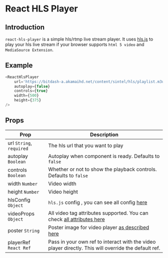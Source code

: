 # React HLS Player

## Introduction

`react-hls-player` is a simple hls/rtmp live stream player.
It uses [hls.js](https://github.com/video-dev/hls.js) to play your hls live stream if your browser supports `html 5 video` and `MediaSource Extension`.

## Example

```javascript
<ReactHlsPlayer
    url='https://bitdash-a.akamaihd.net/content/sintel/hls/playlist.m3u8'
    autoplay={false}
    controls={true}
    width={500}
    height={375}
/>
```
## Props

Prop | Description
------------ | -------------
url `String`, `required` | The hls url that you want to play
autoplay `Boolean` | Autoplay when component is ready. Defaults to `false`
controls `Boolean` | Whether or not to show the playback controls. Defaults to `false`
width `Number` | Video width
height `Number` | Video height
hlsConfig `Object` | `hls.js` config , you can see all config [here](https://github.com/video-dev/hls.js/blob/master/docs/API.md#fine-tuning)
videoProps `Object` | All video tag attributes supported. You can check [all attributes here](https://developer.mozilla.org/en-US/docs/Web/HTML/Element/video)
poster `String` | Poster image for video player [as described here](https://www.w3schools.com/tags/att_video_poster.asp)
playerRef `React Ref` | Pass in your own ref to interact with the video player directly. This will override the default ref.
